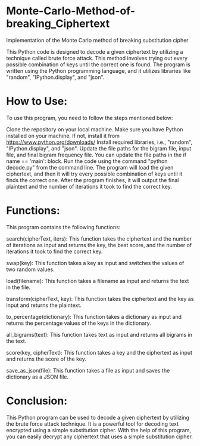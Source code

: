 # Monte-Carlo-Method-of-breaking_Ciphertext
 Implementation of the Monte Carlo method of breaking substitution cipher

This Python code is designed to decode a given ciphertext by utilizing a technique called brute force attack. This method involves trying out every possible combination of keys until the correct one is found. The program is written using the Python programming language, and it utilizes libraries like "random", "IPython.display", and "json".

# How to Use:
To use this program, you need to follow the steps mentioned below:

Clone the repository on your local machine.
Make sure you have Python installed on your machine. If not, install it from https://www.python.org/downloads/
Install required libraries, i.e., "random", "IPython.display", and "json".
Update the file paths for the bigram file, input file, and final bigram frequency file. You can update the file paths in the if name == 'main': block.
Run the code using the command "python decode.py" from the command line.
The program will load the given ciphertext, and then it will try every possible combination of keys until it finds the correct one. After the program finishes, it will output the final plaintext and the number of iterations it took to find the correct key.
# Functions:

This program contains the following functions:

search(cipherText, iters): This function takes the ciphertext and the number of iterations as input and returns the key, the best score, and the number of iterations it took to find the correct key.

swap(key): This function takes a key as input and switches the values of two random values.

load(filename): This function takes a filename as input and returns the text in the file.

transform(cipherText, key): This function takes the ciphertext and the key as input and returns the plaintext.

to_percentage(dictionary): This function takes a dictionary as input and returns the percentage values of the keys in the dictionary.

all_bigrams(text): This function takes text as input and returns all bigrams in the text.

score(key, cipherText): This function takes a key and the ciphertext as input and returns the score of the key.

save_as_json(file): This function takes a file as input and saves the dictionary as a JSON file.

# Conclusion:
This Python program can be used to decode a given ciphertext by utilizing the brute force attack technique. It is a powerful tool for decoding text encrypted using a simple substitution cipher. With the help of this program, you can easily decrypt any ciphertext that uses a simple substitution cipher.
